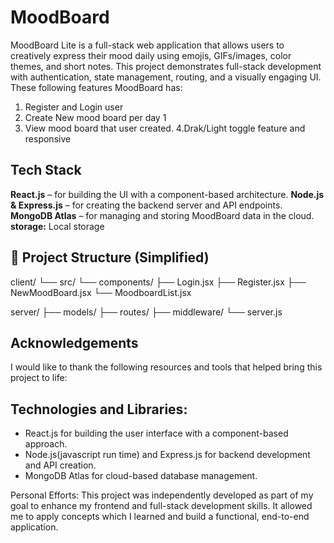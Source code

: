 
# MoodBoard

MoodBoard Lite is a full-stack web application that allows users to creatively express their mood daily using emojis, GIFs/images, color themes, and short notes. This project demonstrates full-stack development with authentication, state management, routing, and a visually engaging UI.
These following features MoodBoard has:
1. Register and Login user
2. Create New mood board per day 1
3. View mood board that user created.
4.Drak/Light toggle feature and responsive


## Tech Stack

**React.js** – for building the UI with a component-based architecture.
**Node.js & Express.js** – for creating the backend server and API endpoints.
**MongoDB Atlas** – for managing and storing MoodBoard data in the cloud.
**storage:** Local storage

## 📌 Project Structure (Simplified)
client/
└── src/
└── components/
├── Login.jsx
├── Register.jsx
├── NewMoodBoard.jsx
└── MoodboardList.jsx

server/
├── models/
├── routes/
├── middleware/
└── server.js

## Acknowledgements
 I would like to thank the following resources and tools that helped bring this project to life:

## Technologies and Libraries:
* React.js for building the user interface with a component-based approach.
* Node.js(javascript run time) and Express.js for backend development and API creation.
* MongoDB Atlas for cloud-based database management.


Personal Efforts:
This project was independently developed as part of my goal to enhance my frontend  and  full-stack development skills. It allowed me to apply concepts which I learned and build a functional, end-to-end application.
